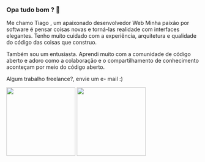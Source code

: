 ###  Opa tudo bom ? 👋


Me chamo Tiago , um apaixonado desenvolvedor Web Minha paixão por software é pensar coisas novas e torná-las realidade com interfaces elegantes. Tenho muito cuidado com a experiência, arquitetura e qualidade do código das coisas que construo.

Também sou um entusiasta. Aprendi muito com a comunidade de código aberto e adoro como a colaboração e o compartilhamento de conhecimento aconteçam por meio do código aberto. 

Algum trabalho freelance?, envie um e- mail :)
<!--
**tgvieira/tgvieira** is a ✨ _special_ ✨ repository because its `README.md` (this file) appears on your GitHub profile.

Here are some ideas to get you started:

- 🔭 I’m currently working on ...
- 🌱 I’m currently learning ...
- 👯 I’m looking to collaborate on ...
- 🤔 I’m looking for help with ...
- 💬 Ask me about ...
- 📫 How to reach me: ...
- 😄 Pronouns: ...
- ⚡ Fun fact: ...
-->
<img height="180em" src="https://github-readme-stats.vercel.app/api?username=tgvieirabr&show_icons=true" />
<img height="180em" src="https://github-readme-stats.vercel.app/api/top-langs/?username=tgvieirabr&layout=compact" />
